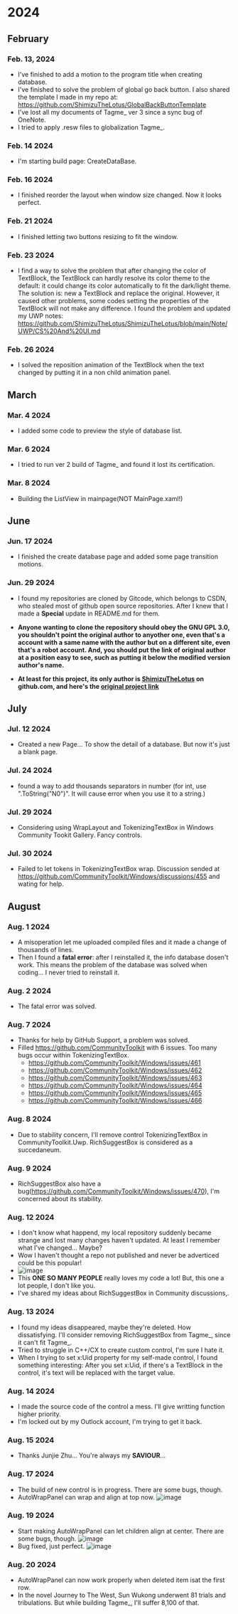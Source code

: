 # 2024
## February
### Feb. 13, 2024
- I've finished to add a motion to the program title when creating database.
- I've finished to solve the problem of global go back button. I also shared the template I made in my repo at: https://github.com/ShimizuTheLotus/GlobalBackButtonTemplate
- I've lost all my documents of Tagme_ ver 3 since a sync bug of OneNote.
- I tried to apply .resw files to globalization Tagme_.
### Feb. 14 2024
- I'm starting build page: CreateDataBase.
### Feb. 16 2024
- I finished reorder the layout when window size changed. Now it looks perfect.
### Feb. 21 2024
- I finished letting two buttons resizing to fit the window.
### Feb. 23 2024
- I find a way to solve the problem that after changing the color of TextBlock, the TextBlock can hardly resolve its color theme to the default: it could change its color automatically to fit the dark/light theme. The solution is: new a TextBlock and replace the original. However, it caused other problems, some codes setting the properties of the TextBlock will not make any difference. I found the problem and updated my UWP notes: https://github.com/ShimizuTheLotus/ShimizuTheLotus/blob/main/Note/UWP/CS%20And%20UI.md
### Feb. 26 2024
- I solved the reposition animation of the TextBlock when the text changed by putting it in a non child animation panel.
## March
### Mar. 4 2024
- I added some code to preview the style of database list.
### Mar. 6 2024
- I tried to run ver 2 build of Tagme_ and found it lost its certification.
### Mar. 8 2024
- Building the ListView in mainpage(NOT MainPage.xaml!)
## June
### Jun. 17 2024
- I finished the create database page and added some page transition motions.
### Jun. 29 2024
- I found my repositories are cloned by Gitcode, which belongs to CSDN, who stealed most of github open source repositories. After I knew that I made a **Special** update in README.md for them.

- **Anyone wanting to clone the repository should obey the GNU GPL 3.0, you shouldn't point the original author to anyother one, even that's a account with a same name with the author but on a different site, even that's a robot account. And, you should put the link of original author at a position easy to see, such as putting it below the modified version author's name.**
  
- **At least for this project, its only author is [ShimizuTheLotus](https://github.com/ShimizuTheLotus/) on github.com, and here's the [original project link](https://github.com/ShimizuTheLotus/Tagme_)**

## July
### Jul. 12 2024
- Created a new Page... To show the detail of a database. But now it's just a blank page.
### Jul. 24 2024
- found a way to add thousands separators in number (for int, use ".ToString("N0")". It will cause error when you use it to a string.)
### Jul. 29 2024
- Considering using WrapLayout and TokenizingTextBox in Windows Community Tookit Gallery. Fancy controls.
### Jul. 30 2024
- Failed to let tokens in TokenizingTextBox wrap. Discussion sended at https://github.com/CommunityToolkit/Windows/discussions/455 and wating for help.

## August
### Aug. 1 2024
- A misoperation let me uploaded compiled files and it made a change of thousands of lines.
- Then I found a **fatal error**: after I reinstalled it, the info database dosen't work. This means the problem of the database was solved when coding... I never tried to reinstall it.
### Aug. 2 2024
- The fatal error was solved.
### Aug. 7 2024
- Thanks for help by GitHub Support, a problem was solved.
- Filled https://github.com/CommunityToolkit with 6 issues. Too many bugs occur within TokenizingTextBox.
  - https://github.com/CommunityToolkit/Windows/issues/461
  - https://github.com/CommunityToolkit/Windows/issues/462
  - https://github.com/CommunityToolkit/Windows/issues/463
  - https://github.com/CommunityToolkit/Windows/issues/464
  - https://github.com/CommunityToolkit/Windows/issues/465
  - https://github.com/CommunityToolkit/Windows/issues/466
### Aug. 8 2024
- Due to stability concern, I'll remove control TokenizingTextBox in CommunityToolkit.Uwp. RichSuggestBox is considered as a succedaneum.
### Aug. 9 2024
- RichSuggestBox also have a bug(https://github.com/CommunityToolkit/Windows/issues/470), I'm concerned about its stability.
### Aug. 12 2024
- I don't know what happend, my local repository suddenly became strange and lost many changes haven't updated. At least I remember what I've changed... Maybe?
- Wow I haven't thought a repo not published and never be adverticed could be this popular!
- ![image](https://github.com/user-attachments/assets/df266bd6-d5ca-43be-b4e4-6cc90e29748c)
- This **ONE SO MANY PEOPLE** really loves my code a lot! But, this one a lot people, I don't like you.
- I've shared my ideas about RichSuggestBox in Community discussions,.
### Aug. 13 2024
- I found my ideas disappeared, maybe they're deleted. How dissatisfying. I'll consider removing RichSuggestBox from Tagme_, since it can't fit Tagme_.
- Tried to struggle in C++/CX to create custom control, I'm sure I hate it.
- When I trying to set x:Uid property for my self-made control, I found something interesting: After you set x:Uid, if there's a TextBlock in the control, it's text will be replaced with the target value.
### Aug. 14 2024
- I made the source code of the control a mess. I'll give writting function higher priority.
- I'm locked out by my Outlock account, I'm trying to get it back.
### Aug. 15 2024
- Thanks Junjie Zhu... You're always my **SAVIOUR**...
### Aug. 17 2024
- The build of new control is in progress. There are some bugs, though.
- AutoWrapPanel can wrap and align at top now.
![image](https://github.com/user-attachments/assets/36d30a12-ce16-4eb7-a9ca-30803ecea359)
### Aug. 19 2024
- Start making AutoWrapPanel can let children align at center. There are some bugs, though.
![image](https://github.com/user-attachments/assets/4dd4f42d-f9d6-4087-89e0-1f87c173b02f)
- Bug fixed, just perfect.
![image](https://github.com/user-attachments/assets/c206494d-1adb-496e-a3f3-c766c4620914)
### Aug. 20 2024
- AutoWrapPanel can now work properly when deleted item isat the first row.
- In the novel Journey to The West, Sun Wukong underwent 81 trials and tribulations. But while building Tagme_, I'll suffer 8,100 of that.

